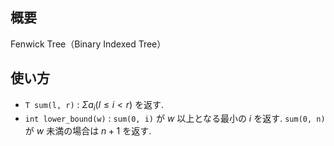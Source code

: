 ## 概要
Fenwick Tree（Binary Indexed Tree）

## 使い方
- `T sum(l, r)` : $\Sigma a_i (l \leq i \lt r)$ を返す.
- `int lower_bound(w)` : `sum(0, i)` が $w$ 以上となる最小の $i$ を返す. `sum(0, n)` が $w$ 未満の場合は $n+1$ を返す.
